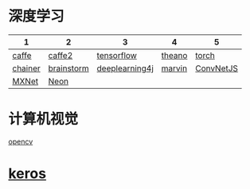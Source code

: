 # 深度学习
| 1 | 2 | 3 | 4 | 5 |
|---|---|---|---|---|
| [caffe](https://github.com/shaoxq/notes/tree/master/caffe) | [caffe2](https://github.com/shaoxq/notes/tree/master/caffe) | [tensorflow](https://github.com/shaoxq/notes/tree/master/tensorflow) | [theano](https://github.com/shaoxq/notes/tree/master/theano) |[torch](https://github.com/shaoxq/notes/tree/master/torch) |
| [chainer](https://github.com/shaoxq/notes/tree/master/chainer) | [brainstorm](https://github.com/shaoxq/notes/tree/master/brainstorm) | [deeplearning4j](https://github.com/shaoxq/notes/tree/master/deeplearning4j) | [marvin](https://github.com/shaoxq/notes/tree/master/marvin) |[ConvNetJS](https://github.com/shaoxq/notes/tree/master/ConvNetJS) |
| [MXNet](https://github.com/shaoxq/notes/tree/master/MXNet) | [Neon](https://github.com/shaoxq/notes/tree/master/Neon) | | | |

# 计算机视觉
[opencv](https://github.com/shaoxq/notes/tree/master/opencv)

# [keros](https://keras.io/)
